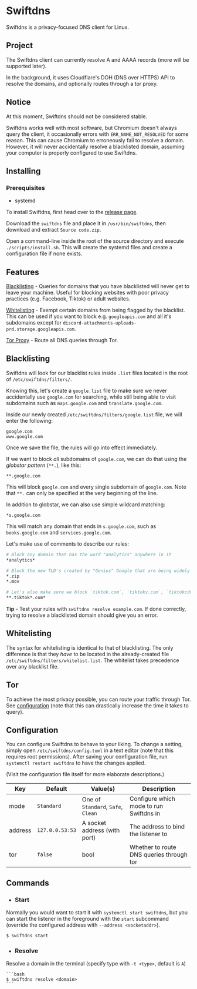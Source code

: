 # Swiftdns

Swiftdns is a privacy-focused DNS client for Linux.

## Project

The Swiftdns client can currently resolve A and AAAA records (more will be supported later).

In the background, it uses Cloudflare's DOH (DNS over HTTPS) API to resolve the domains, and optionally routes through a tor proxy.

## Notice

At this moment, Swiftdns should not be considered stable.

Swiftdns works well with most software, but Chromium doesn't always query the client, it occasionally errors with `ERR_NAME_NOT_RESOLVED` for some reason.
This can cause Chromium to erroneously fail to resolve a domain. However, it will never accidentally resolve a blacklisted domain, assuming your computer is properly configured to use Swiftdns.

## Installing

### Prerequisites

-   systemd

To install Swiftdns, first head over to the [release page](https://github.com/chris9740/swiftdns/releases/latest).

Download the `swiftdns` file and place it in `/usr/bin/swiftdns`, then download and extract `Source code.zip`.

Open a command-line inside the root of the source directory and execute `./scripts/install.sh`. This will create the systemd files and create a configuration file if none exists.

## Features

[Blacklisting](#blacklisting) - Queries for domains that you have blacklisted will never get to leave your machine. Useful for blocking websites with poor privacy practices (e.g. Facebook, Tiktok) or adult websites.

[Whitelisting](#whitelisting) - Exempt certain domains from being flagged by the blacklist. This can be used if you want to block e.g. `googleapis.com` and all it's subdomains except for `discord-attachments-uploads-prd.storage.googleapis.com`.

[Tor Proxy](#tor) - Route all DNS queries through Tor.

## Blacklisting

Swiftdns will look for our blacklist rules inside `.list` files located in the root of `/etc/swiftdns/filters/`.

Knowing this, let's create a `google.list` file to make sure we never accidentally use `google.com` for searching, while still being able to visit subdomains such as `maps.google.com` and `translate.google.com`.

Inside our newly created `/etc/swiftdns/filters/google.list` file, we will enter the following:

```
google.com
www.google.com
```

Once we save the file, the rules will go into effect immediately.

If we want to block _all_ subdomains of `google.com`, we can do that using the _globstar pattern_ (`**.`), like this:

```
**.google.com
```

This will block `google.com` and every single subdomain of `google.com`. Note that `**.` can only be specified at the very beginning of the line.

In addition to globstar, we can also use simple wildcard matching:

```
*s.google.com
```

This will match any domain that ends in `s.google.com`, such as `books.google.com` and `services.google.com`.

Let's make use of comments to describe our rules:

```sh
# Block any domain that has the word "analytics" anywhere in it
*analytics*

# Block the new TLD's created by "Genius" Google that are being widely exploited for phishing and malware
*.zip
*.mov

# Let's also make sure we block `tiktok.com`, `tiktokv.com`, `tiktokcdn.com` and all their subdomains
**.tiktok*.com*
```

**Tip** - Test your rules with `swiftdns resolve example.com`. If done correctly, trying to resolve a blacklisted domain should give you an error.

## Whitelisting

The syntax for whitelisting is identical to that of blacklisting.
The only difference is that they _have_ to be located in the already-created file `/etc/swiftdns/filters/whitelist.list`.
The whitelist takes precedence over any blacklist file.

## Tor

To achieve the most privacy possible, you can route your traffic through Tor. See [configuration](#configuration) (note that this can drastically increase the time it takes to query).

## Configuration

You can configure Swiftdns to behave to your liking.
To change a setting, simply open `/etc/swiftdns/config.toml` in a text editor (note that this requires root permissions).
After saving your configuration file, run `systemctl restart swiftdns` to have the changes applied.

(Visit the configuration file itself for more elaborate descriptions.)

| Key     | Default         | Value(s)                           | Description                              |
| ------- | --------------- | ---------------------------------- | ---------------------------------------- |
| mode    | `Standard`      | One of `Standard`, `Safe`, `Clean` | Configure which mode to run Swiftdns in  |
| address | `127.0.0.53:53` | A socket address (with port)       | The address to bind the listener to      |
| tor     | `false`         | bool                               | Whether to route DNS queries through tor |

## Commands

-   ### Start

Normally you would want to start it with `systemctl start swiftdns`,
but you can start the listener in the foreground with the `start` subcommand (override the configured address with `--address <socketaddr>`).

```bash
$ swiftdns start
```

-   ### Resolve

Resolve a domain in the terminal (specify type with `-t <type>`, default is `A`)

    ```bash
    $ swiftdns resolve <domain>
    ```
